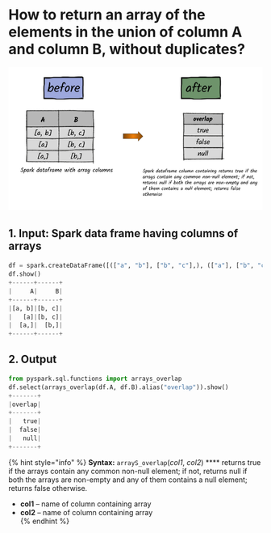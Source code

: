 # How to return an array of the elements in the union of column A and column B, without duplicates?

![](../.gitbook/assets/2020_07_27_kleki-19-.png)

## 1.  Input:  Spark data frame having columns of arrays

```python
df = spark.createDataFrame([(["a", "b"], ["b", "c"],), (["a"], ["b", "c"],),(["a", None], ["b", None],) ], ['A', 'B'])
df.show()
+------+------+
|     A|     B|
+------+------+
|[a, b]|[b, c]|
|   [a]|[b, c]|
|  [a,]|  [b,]|
+------+------+
```

## 2. Output

```python
from pyspark.sql.functions import arrays_overlap
df.select(arrays_overlap(df.A, df.B).alias("overlap")).show()
+-------+
|overlap|
+-------+
|   true|
|  false|
|   null|
+-------+
```

{% hint style="info" %}
**Syntax:**   `arrayS_overlap`\(_col1_, _col2_\)                ****                                                                                                      returns true if the arrays contain any common non-null element; if not, returns null if both the arrays are non-empty and any of them contains a null element; returns false otherwise.

* **col1** – name of column containing array
* **col2** – name of column containing array                  
{% endhint %}

